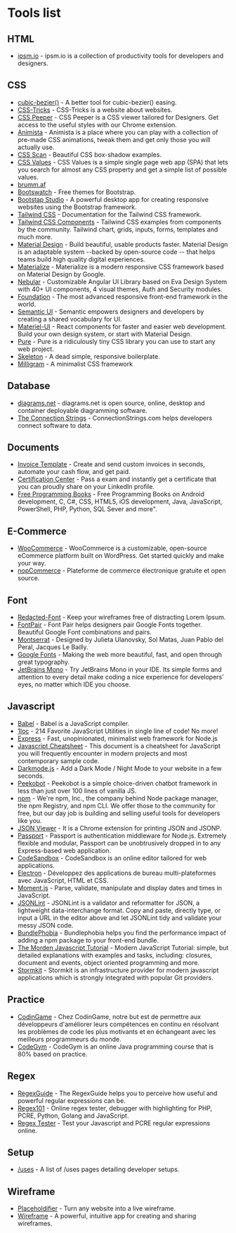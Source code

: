 # Tools list

## HTML

- [ipsm.io](https://ipsm.io/?ref=producthunt) - ipsm.io is a collection of productivity tools for developers and designers.

## CSS

- [cubic-bezier()](https://cubic-bezier.com/) - A better tool for cubic-bezier() easing.
- [CSS-Tricks](https://css-tricks.com/) - CSS-Tricks is a website about websites.
- [CSS Peeper](https://csspeeper.com/) - CSS Peeper is a CSS viewer tailored for Designers. Get access to the useful styles with our Chrome extension.
- [Animista](https://animista.net/) - Animista is a place where you can play with a collection of pre-made CSS animations, tweak them and get only those you will actually use.
- [CSS Scan](https://getcssscan.com/css-box-shadow-examples) - Beautiful CSS box-shadow examples.
- [CSS Values](https://cssvalues.com/) - CSS Values is a simple single page web app (SPA) that lets you search for almost any CSS property and get a simple list of possible values.
- [brumm.af](https://brumm.af/shadows)
- [Bootswatch](https://bootswatch.com/) - Free themes for Bootstrap.
- [Bootstap Studio](https://bootstrapstudio.io/) - A powerful desktop app for creating responsive websites using the Bootstrap framework.
- [Tailwind CSS](https://tailwindcss.com/) - Documentation for the Tailwind CSS framework.
- [Tailwind CSS Components](https://tailwindcomponents.com/) - Tailwind CSS examples from components by the community. Tailwind chart, grids, inputs, forms, templates and much more.
- [Material Design](https://material.io/) - Build beautiful, usable products faster. Material Design is an adaptable system --backed by open-source code -- that helps teams build high quality digital experiences.
- [Materialize](https://materializecss.com/) - Materialize is a modern responsive CSS framework based on Material Design by Google.
- [Nebular](https://akveo.github.io/nebular/) - Customizable Angular UI Library based on Eva Design System with 40+ UI components, 4 visual themes, Auth and Security modules.
- [Foundation](https://get.foundation/) - The most advanced responsive front-end framework in the world.
- [Semantic UI](https://semantic-ui.com/) - Semantic empowers designers and developers by creating a shared vocabulary for UI.
- [Materiel-UI](https://material-ui.com/#/) - React components for faster and easier web development. Build your own design system, or start with Material Design.
- [Pure](https://purecss.io/) - Pure is a ridiculously tiny CSS library you can use to start any web project.
- [Skeleton](http://getskeleton.com/) - A dead simple, responsive boilerplate.
- [Milligram](https://milligram.io/) - A minimalist CSS framework

## Database

- [diagrams.net](https://app.diagrams.net/) - diagrams.net is open source, online, desktop and container deployable diagramming software.
- [The Connection Strings](https://www.connectionstrings.com/) - ConnectionStrings.com helps developers connect software to data.

## Documents

- [Invoice Template](https://invoicetemplate.co/free-invoice-template) - Create and send custom invoices in seconds, automate your cash flow, and get paid.
- [Certification Center](https://certification.templatemonster.com/) - Pass a exam and instantly get a certificate that you can proudly share on your LinkedIn profile.
- [Free Programming Books](https://goalkicker.com/) - Free Programming Books on Android development, C, C#, CSS, HTML5, iOS development, Java, JavaScript, PowerShell, PHP, Python, SQL Sever and more".

## E-Commerce

- [WooCommerce](https://woocommerce.com/#) - WooCommerce is a customizable, open-source eCommerce platform built on WordPress. Get started quickly and make your way.
- [nopCommerce](https://www.nopcommerce.com/fr) - Plateforme de commerce électronique gratuite et open source.

## Font

- [Redacted-Font](https://github.com/christiannaths/Redacted-Font) - Keep your wireframes free of distracting Lorem Ipsum.
- [FontPair](https://fontpair.co/) - Font Pair helps designers pair Google Fonts together. Beautiful Google Font combinations and pairs.
- [Montserrat](https://fonts.google.com/specimen/Montserrat?preview.text_type=custom) - Designed by Julieta Ulanovsky, Sol Matas, Juan Pablo del Peral, Jacques Le Bailly.
- [Google Fonts](https://fonts.google.com/?preview.text_type=custom) - Making the web more beautiful, fast, and open through great typography.
- [JetBrains Mono](https://www.jetbrains.com/fr-fr/lp/mono/) - Try JetBrains Mono in your IDE. Its simple forms and attention to every detail make coding a nice experience for developers’ eyes, no matter which IDE you choose.

## Javascript

- [Babel](https://babeljs.io/) - Babel is a JavaScript compiler.
- [1loc](https://1loc.dev/) - 214 Favorite JavaScript Utilities in single line of code! No more!
- [Express](https://expressjs.com/) - Fast, unopinionated, minimalist web framework for Node.js
- [Javascript Cheatsheet](https://github.com/mbeaudru/modern-js-cheatsheet) - This document is a cheatsheet for JavaScript you will frequently encounter in modern projects and most contemporary sample code.
- [Darkmode.js](https://github.com/sandoche/Darkmode.js) - Add a Dark Mode / Night Mode to your website in a few seconds.
- [Peekobot](https://peekobot.github.io/peekobot/) - Peekobot is a simple choice-driven chatbot framework in less than just over 100 lines of vanilla JS.
- [npm](https://www.npmjs.com/) - We're npm, Inc., the company behind Node package manager, the npm Registry, and npm CLI. We offer those to the community for free, but our day job is building and selling useful tools for developers like you.
- [JSON Viewer](https://github.com/tulios/json-viewer) - It is a Chrome extension for printing JSON and JSONP.
- [Passport](http://www.passportjs.org/) - Passport is authentication middleware for Node.js. Extremely flexible and modular, Passport can be unobtrusively dropped in to any Express-based web application.
- [CodeSandbox](https://codesandbox.io/s/) - CodeSandbox is an online editor tailored for web applications.
- [Electron](https://www.electronjs.org/) - Développez des applications de bureau multi-plateformes avec JavaScript, HTML et CSS.
- [Moment.js](https://momentjs.com/) - Parse, validate, manipulate and display dates and times in JavaScript.
- [JSONLint](https://jsonlint.com/) - JSONLint is a validator and reformatter for JSON, a lightweight data-interchange format. Copy and paste, directly type, or input a URL in the editor above and let JSONLint tidy and validate your messy JSON code.
- [BundlePhobia](https://bundlephobia.com/) - Bundlephobia helps you find the performance impact of adding a npm package to your front-end bundle.
- [The Morden Javascript Tutorial](https://javascript.info/) - Modern JavaScript Tutorial: simple, but detailed explanations with examples and tasks, including: closures, document and events, object oriented programming and more.
- [Stormkit](https://www.stormkit.io/) - Stormkit is an infrastructure provider for modern javascript applications which is strongly integrated with popular Git providers.

## Practice

- [CodinGame](https://www.codingame.com/start) - Chez CodinGame, notre but est de permettre aux développeurs d'améliorer leurs compétences en continu en résolvant les problèmes de code les plus motivants et en échangeant avec les meilleurs programmeurs du monde.
- [CodeGym](https://codegym.cc/) - CodeGym is an online Java programming course that is 80% based on practice.

## Regex

- [RegexGuide](https://regex.guide/) - The RegexGuide helps you to perceive how useful and powerful regular expressions can be.
- [Regex101](https://regex101.com/) - Online regex tester, debugger with highlighting for PHP, PCRE, Python, Golang and JavaScript.
- [Regex Tester](https://www.regexpal.com/) - Test your Javascript and PCRE regular expressions online.

## Setup

- [/uses](https://uses.tech/) - A list of /uses pages detailing developer setups.

## Wireframe

- [Placeholdifier](https://github.com/pomber/placeholdifier) - Turn any website into a live wireframe.
- [Wireframe](https://wireframe.cc/) - A powerful, intuitive app for creating and sharing wireframes.
